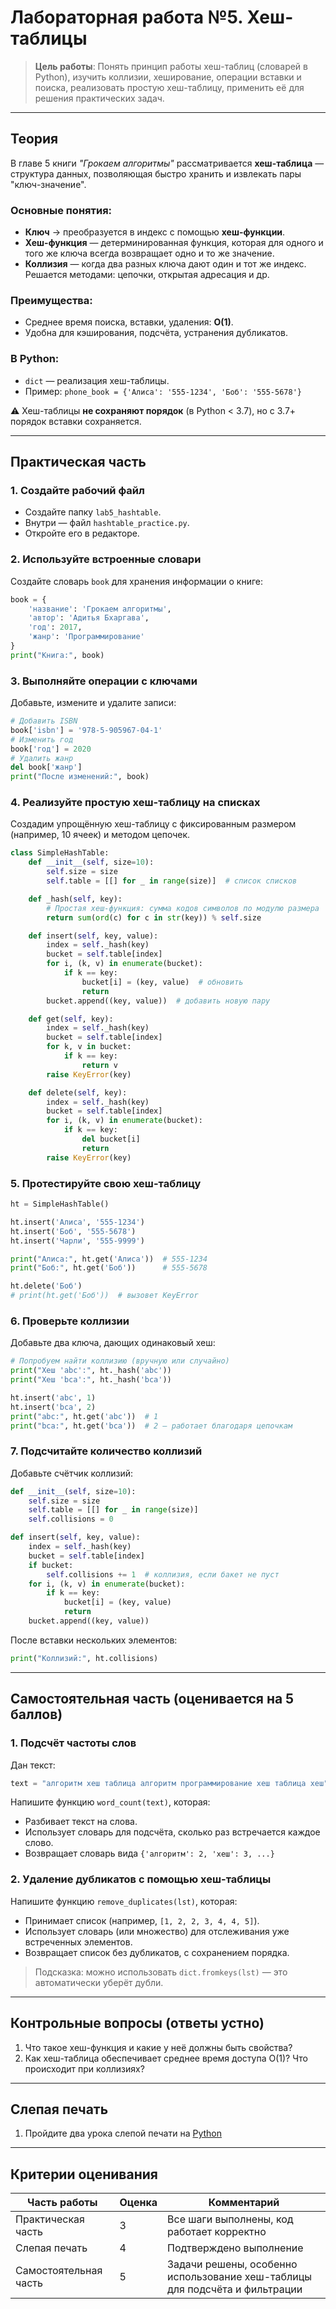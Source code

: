 # **Лабораторная работа №5. Хеш-таблицы**

> **Цель работы**: Понять принцип работы хеш-таблиц (словарей в Python), изучить коллизии, хеширование, операции вставки и поиска, реализовать простую хеш-таблицу, применить её для решения практических задач.

---

## **Теория**

В главе 5 книги *"Грокаем алгоритмы"* рассматривается **хеш-таблица** — структура данных, позволяющая быстро хранить и извлекать пары "ключ-значение".

### Основные понятия:
- **Ключ** → преобразуется в индекс с помощью **хеш-функции**.
- **Хеш-функция** — детерминированная функция, которая для одного и того же ключа всегда возвращает одно и то же значение.
- **Коллизия** — когда два разных ключа дают один и тот же индекс. Решается методами: цепочки, открытая адресация и др.

### Преимущества:
- Среднее время поиска, вставки, удаления: **O(1)**.
- Удобна для кэширования, подсчёта, устранения дубликатов.

### В Python:
- `dict` — реализация хеш-таблицы.
- Пример: `phone_book = {'Алиса': '555-1234', 'Боб': '555-5678'}`

⚠️ Хеш-таблицы **не сохраняют порядок** (в Python < 3.7), но с 3.7+ порядок вставки сохраняется.

---

## **Практическая часть**

### 1. Создайте рабочий файл
- Создайте папку `lab5_hashtable`.
- Внутри — файл `hashtable_practice.py`.
- Откройте его в редакторе.

### 2. Используйте встроенные словари
Создайте словарь `book` для хранения информации о книге:

```python
book = {
    'название': 'Грокаем алгоритмы',
    'автор': 'Адитья Бхаргава',
    'год': 2017,
    'жанр': 'Программирование'
}
print("Книга:", book)
```

### 3. Выполняйте операции с ключами
Добавьте, измените и удалите записи:

```python
# Добавить ISBN
book['isbn'] = '978-5-905967-04-1'
# Изменить год
book['год'] = 2020
# Удалить жанр
del book['жанр']
print("После изменений:", book)
```

### 4. Реализуйте простую хеш-таблицу на списках
Создадим упрощённую хеш-таблицу с фиксированным размером (например, 10 ячеек) и методом цепочек.

```python
class SimpleHashTable:
    def __init__(self, size=10):
        self.size = size
        self.table = [[] for _ in range(size)]  # список списков

    def _hash(self, key):
        # Простая хеш-функция: сумма кодов символов по модулю размера
        return sum(ord(c) for c in str(key)) % self.size

    def insert(self, key, value):
        index = self._hash(key)
        bucket = self.table[index]
        for i, (k, v) in enumerate(bucket):
            if k == key:
                bucket[i] = (key, value)  # обновить
                return
        bucket.append((key, value))  # добавить новую пару

    def get(self, key):
        index = self._hash(key)
        bucket = self.table[index]
        for k, v in bucket:
            if k == key:
                return v
        raise KeyError(key)

    def delete(self, key):
        index = self._hash(key)
        bucket = self.table[index]
        for i, (k, v) in enumerate(bucket):
            if k == key:
                del bucket[i]
                return
        raise KeyError(key)
```

### 5. Протестируйте свою хеш-таблицу
```python
ht = SimpleHashTable()

ht.insert('Алиса', '555-1234')
ht.insert('Боб', '555-5678')
ht.insert('Чарли', '555-9999')

print("Алиса:", ht.get('Алиса'))  # 555-1234
print("Боб:", ht.get('Боб'))      # 555-5678

ht.delete('Боб')
# print(ht.get('Боб'))  # вызовет KeyError
```

### 6. Проверьте коллизии
Добавьте два ключа, дающих одинаковый хеш:

```python
# Попробуем найти коллизию (вручную или случайно)
print("Хеш 'abc':", ht._hash('abc'))
print("Хеш 'bca':", ht._hash('bca'))

ht.insert('abc', 1)
ht.insert('bca', 2)
print("abc:", ht.get('abc'))  # 1
print("bca:", ht.get('bca'))  # 2 — работает благодаря цепочкам
```

### 7. Подсчитайте количество коллизий
Добавьте счётчик коллизий:

```python
def __init__(self, size=10):
    self.size = size
    self.table = [[] for _ in range(size)]
    self.collisions = 0

def insert(self, key, value):
    index = self._hash(key)
    bucket = self.table[index]
    if bucket:
        self.collisions += 1  # коллизия, если бакет не пуст
    for i, (k, v) in enumerate(bucket):
        if k == key:
            bucket[i] = (key, value)
            return
    bucket.append((key, value))
```

После вставки нескольких элементов:

```python
print("Коллизий:", ht.collisions)
```

---

## **Самостоятельная часть** (оценивается на **5 баллов**)

### 1. Подсчёт частоты слов
Дан текст:
```python
text = "алгоритм хеш таблица алгоритм программирование хеш таблица хеш"
```
Напишите функцию `word_count(text)`, которая:
- Разбивает текст на слова.
- Использует словарь для подсчёта, сколько раз встречается каждое слово.
- Возвращает словарь вида `{'алгоритм': 2, 'хеш': 3, ...}`

### 2. Удаление дубликатов с помощью хеш-таблицы
Напишите функцию `remove_duplicates(lst)`, которая:
- Принимает список (например, `[1, 2, 2, 3, 4, 4, 5]`).
- Использует словарь (или множество) для отслеживания уже встреченных элементов.
- Возвращает список без дубликатов, с сохранением порядка.

> Подсказка: можно использовать `dict.fromkeys(lst)` — это автоматически уберёт дубли.

---

## **Контрольные вопросы** (ответы устно)

1. Что такое хеш-функция и какие у неё должны быть свойства?  
2. Как хеш-таблица обеспечивает среднее время доступа O(1)? Что происходит при коллизиях?

---

## **Слепая печать**
1. Пройдите два урока слепой печати на [Python](https://stamina-online.com/ru/workout/programming/15)

---

## **Критерии оценивания**

| Часть работы              | Оценка | Комментарий |
|--------------------------|--------|-------------|
| Практическая часть       | 3      | Все шаги выполнены, код работает корректно |
| Слепая печать            | 4      | Подтверждено выполнение |
| Самостоятельная часть    | 5      | Задачи решены, особенно использование хеш-таблицы для подсчёта и фильтрации |
